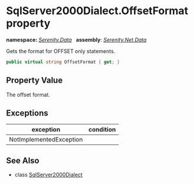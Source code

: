 # SqlServer2000Dialect.OffsetFormat property
**namespace:** *[Serenity.Data](../../README.md#serenity.data-namespace)*   **assembly**: *[Serenity.Net.Data](../../README.md)*

Gets the format for OFFSET only statements.

```csharp
public virtual string OffsetFormat { get; }
```

## Property Value

The offset format.

## Exceptions

| exception | condition |
| --- | --- |
| NotImplementedException |  |

## See Also

* class [SqlServer2000Dialect](../SqlServer2000Dialect.md)